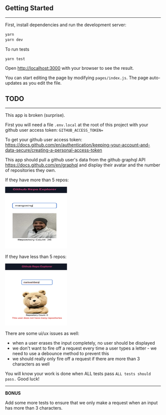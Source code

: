 ## Getting Started

---

First, install dependencies and run the development server:

```bash
yarn
yarn dev
```

To run tests

```bash
yarn test
```

Open [http://localhost:3000](http://localhost:3000) with your browser to see the result.

You can start editing the page by modifying `pages/index.js`. The page auto-updates as you edit the file.

## TODO

---

This app is broken (surprise).

First you will need a file `.env.local` at the root of this project with your github user access token: `GITHUB_ACCESS_TOKEN=`

To get your github user access token: https://docs.github.com/en/authentication/keeping-your-account-and-data-secure/creating-a-personal-access-token

This app should pull a github user's data from the github graphql API https://docs.github.com/en/graphql and display their avatar and the number of repositories they own.

If they have more than 5 repos:

<img width="200" height="200" src='sean.png' />

If they have less than 5 repos:

<img width="200" height="200" src='bad_mark.png' />

There are some ui/ux issues as well:

- when a user erases the input completely, no user should be displayed
- we don't want to fire off a request every time a user types a letter - we need to use a debounce method to prevent this
- we should really only fire off a request if there are more than 3 characters as well

You will know your work is done when ALL tests pass `ALL tests should pass.` Good luck!

---

**BONUS**

Add some more tests to ensure that we only make a request when an input has more than 3 characters.
